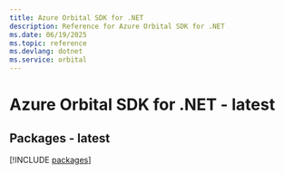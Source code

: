 ```yaml
---
title: Azure Orbital SDK for .NET
description: Reference for Azure Orbital SDK for .NET
ms.date: 06/19/2025
ms.topic: reference
ms.devlang: dotnet
ms.service: orbital
---
```

# Azure Orbital SDK for .NET - latest
## Packages - latest
[!INCLUDE [packages](orbital-index.md)]